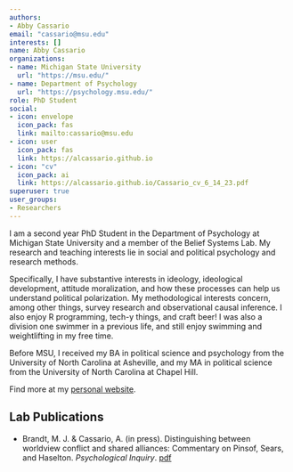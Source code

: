 ```yaml
---
authors:
- Abby Cassario
email: "cassario@msu.edu"
interests: []
name: Abby Cassario
organizations:
- name: Michigan State University
  url: "https://msu.edu/"
- name: Department of Psychology
  url: "https://psychology.msu.edu/"
role: PhD Student
social:
- icon: envelope
  icon_pack: fas
  link: mailto:cassario@msu.edu
- icon: user
  icon_pack: fas
  link: https://alcassario.github.io
- icon: "cv"
  icon_pack: ai
  link: https://alcassario.github.io/Cassario_cv_6_14_23.pdf
superuser: true
user_groups:
- Researchers
---
```


I am a second year PhD Student in the Department of Psychology at Michigan State University and a member of the Belief Systems Lab. My research and teaching interests lie in social and political psychology and research methods.

Specifically, I have substantive interests in ideology, ideological development, attitude moralization, and how these processes can help us understand political polarization. My methodological interests concern, among other things, survey research and observational causal inference. I also enjoy R programming, tech-y things, and craft beer! I was also a division one swimmer in a previous life, and still enjoy swimming and weightlifting in my free time.

Before MSU, I received my BA in political science and psychology from the University of North Carolina at Asheville, and my MA in political science from the University of North Carolina at Chapel Hill.

Find more at my [personal website](https://alcassario.github.io).

## Lab Publications

<ul>
<li>
Brandt, M. J. & Cassario, A. (in press). Distinguishing between
worldview conflict and shared alliances: Commentary on Pinsof, Sears,
and Haselton. <i>Psychological Inquiry</i>.
<a href="https://osf.io/5p7rm">pdf</a>
</ul>
